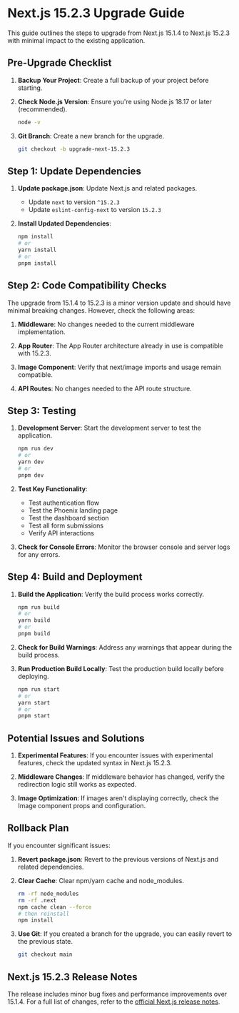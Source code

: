 # Next.js 15.2.3 Upgrade Guide

This guide outlines the steps to upgrade from Next.js 15.1.4 to Next.js 15.2.3 with minimal impact to the existing application.

## Pre-Upgrade Checklist

1. **Backup Your Project**: Create a full backup of your project before starting.
2. **Check Node.js Version**: Ensure you're using Node.js 18.17 or later (recommended).
   ```bash
   node -v
   ```
   
3. **Git Branch**: Create a new branch for the upgrade.
   ```bash
   git checkout -b upgrade-next-15.2.3
   ```

## Step 1: Update Dependencies

1. **Update package.json**: Update Next.js and related packages.
   - Update `next` to version `^15.2.3`
   - Update `eslint-config-next` to version `15.2.3`

2. **Install Updated Dependencies**: 
   ```bash
   npm install
   # or
   yarn install
   # or
   pnpm install
   ```

## Step 2: Code Compatibility Checks

The upgrade from 15.1.4 to 15.2.3 is a minor version update and should have minimal breaking changes. However, check the following areas:

1. **Middleware**: No changes needed to the current middleware implementation.

2. **App Router**: The App Router architecture already in use is compatible with 15.2.3.

3. **Image Component**: Verify that next/image imports and usage remain compatible.

4. **API Routes**: No changes needed to the API route structure.

## Step 3: Testing

1. **Development Server**: Start the development server to test the application.
   ```bash
   npm run dev
   # or 
   yarn dev
   # or
   pnpm dev
   ```

2. **Test Key Functionality**:
   - Test authentication flow
   - Test the Phoenix landing page
   - Test the dashboard section
   - Test all form submissions
   - Verify API interactions

3. **Check for Console Errors**: Monitor the browser console and server logs for any errors.

## Step 4: Build and Deployment

1. **Build the Application**: Verify the build process works correctly.
   ```bash
   npm run build
   # or
   yarn build
   # or
   pnpm build
   ```

2. **Check for Build Warnings**: Address any warnings that appear during the build process.

3. **Run Production Build Locally**: Test the production build locally before deploying.
   ```bash
   npm run start
   # or
   yarn start
   # or
   pnpm start
   ```

## Potential Issues and Solutions

1. **Experimental Features**: If you encounter issues with experimental features, check the updated syntax in Next.js 15.2.3.

2. **Middleware Changes**: If middleware behavior has changed, verify the redirection logic still works as expected.

3. **Image Optimization**: If images aren't displaying correctly, check the Image component props and configuration.

## Rollback Plan

If you encounter significant issues:

1. **Revert package.json**: Revert to the previous versions of Next.js and related dependencies.

2. **Clear Cache**: Clear npm/yarn cache and node_modules.
   ```bash
   rm -rf node_modules
   rm -rf .next
   npm cache clean --force
   # then reinstall
   npm install
   ```

3. **Use Git**: If you created a branch for the upgrade, you can easily revert to the previous state.
   ```bash
   git checkout main
   ```

## Next.js 15.2.3 Release Notes

The release includes minor bug fixes and performance improvements over 15.1.4. For a full list of changes, refer to the [official Next.js release notes](https://github.com/vercel/next.js/releases). 